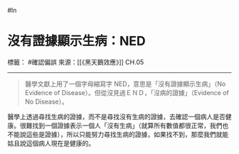 #ln 
# 沒有證據顯示生病：NED
標籤： #確認偏誤 
來源：[[《黑天鵝效應》]] CH.05

---

> 醫學文獻上用了一個字母縮寫字 NED，意思是「沒有證據顯示生病」（No Evidence of Disease）。但從沒見過ＥＮＤ，「沒病的證據」（Evidence of No Disease）。

醫學上透過尋找生病的證據，而不是尋找沒有生病的證據，去確認一個病人是否健康。很難找到一個證據表示一個人「沒有生病」（就算所有數值都很正常，我們也不能說這些是證據），所以只能努力尋找生病的證據，如果找不到，那麼我們就能姑且說這個病人現在是健康的。